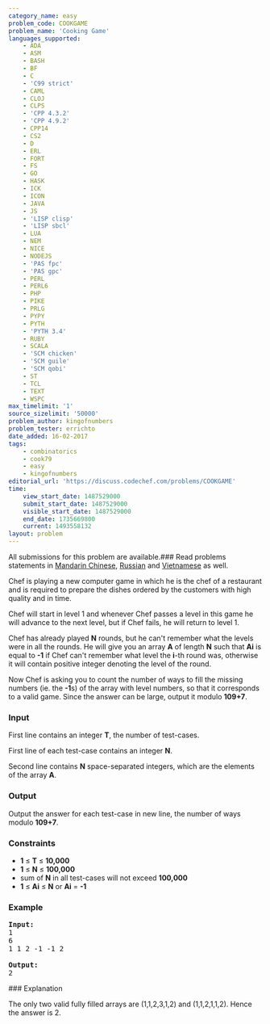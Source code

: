 ```yaml
---
category_name: easy
problem_code: COOKGAME
problem_name: 'Cooking Game'
languages_supported:
    - ADA
    - ASM
    - BASH
    - BF
    - C
    - 'C99 strict'
    - CAML
    - CLOJ
    - CLPS
    - 'CPP 4.3.2'
    - 'CPP 4.9.2'
    - CPP14
    - CS2
    - D
    - ERL
    - FORT
    - FS
    - GO
    - HASK
    - ICK
    - ICON
    - JAVA
    - JS
    - 'LISP clisp'
    - 'LISP sbcl'
    - LUA
    - NEM
    - NICE
    - NODEJS
    - 'PAS fpc'
    - 'PAS gpc'
    - PERL
    - PERL6
    - PHP
    - PIKE
    - PRLG
    - PYPY
    - PYTH
    - 'PYTH 3.4'
    - RUBY
    - SCALA
    - 'SCM chicken'
    - 'SCM guile'
    - 'SCM qobi'
    - ST
    - TCL
    - TEXT
    - WSPC
max_timelimit: '1'
source_sizelimit: '50000'
problem_author: kingofnumbers
problem_tester: errichto
date_added: 16-02-2017
tags:
    - combinatorics
    - cook79
    - easy
    - kingofnumbers
editorial_url: 'https://discuss.codechef.com/problems/COOKGAME'
time:
    view_start_date: 1487529000
    submit_start_date: 1487529000
    visible_start_date: 1487529000
    end_date: 1735669800
    current: 1493558132
layout: problem
---
```

All submissions for this problem are available.###  Read problems statements in [Mandarin Chinese](http://www.codechef.com/download/translated/COOK79/mandarin/COOKGAME.pdf), [Russian](http://www.codechef.com/download/translated/COOK79/russian/COOKGAME.pdf) and [Vietnamese](http://www.codechef.com/download/translated/COOK79/vietnamese/COOKGAME.pdf) as well.

Chef is playing a new computer game in which he is the chef of a restaurant and is required to prepare the dishes ordered by the customers with high quality and in time.

Chef will start in level 1 and whenever Chef passes a level in this game he will advance to the next level, but if Chef fails, he will return to level 1.

Chef has already played **N** rounds, but he can't remember what the levels were in all the rounds. He will give you an array **A** of length **N** such that **Ai** is equal to **-1** if Chef can't remember what level the **i**-th round was, otherwise it will contain positive integer denoting the level of the round.

Now Chef is asking you to count the number of ways to fill the missing numbers (ie. the **-1**s) of the array with level numbers, so that it corresponds to a valid game. Since the answer can be large, output it modulo **109+7**.

### Input

First line contains an integer **T**, the number of test-cases.

First line of each test-case contains an integer **N**.

Second line contains **N** space-separated integers, which are the elements of the array **A**.

### Output

Output the answer for each test-case in new line, the number of ways modulo **109+7**.

### Constraints

- **1** ≤ **T** ≤ **10,000**
- **1** ≤ **N** ≤ **100,000**
- sum of **N** in all test-cases will not exceed **100,000**
- **1** ≤ **Ai** ≤ **N** or **Ai** = **-1**

### Example

<pre><b>Input:</b>
1
6
1 1 2 -1 -1 2

<b>Output:</b>
2
</pre>### Explanation

The only two valid fully filled arrays are (1,1,2,3,1,2) and (1,1,2,1,1,2). Hence the answer is 2.
